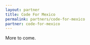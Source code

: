 ```yaml
---
layout: partner
title: Code For Mexico
permalink: partners/code-for-mexico
partner: code-for-mexico
---
```


<!--more-->
More to come.